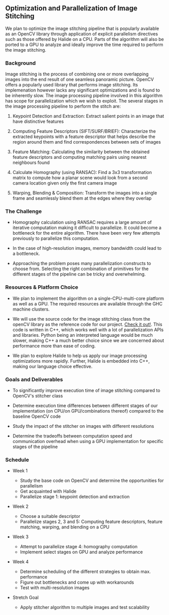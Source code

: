 ## Optimization and Parallelization of Image Stitching

We plan to optimize the image stitching pipeline that is popularly available as an OpenCV library through application of explicit parallelism directives such as those offered by Halide on a CPU. Parts of the algorithm will also be ported to a GPU to analyze and ideally improve the time required to perform the image stitching.



### Background

Image stitching is the process of combining one or more overlapping images into the end result of one seamless panoramic picture. OpenCV offers a popularly used library that performs image stitching. Its implemenation however lacks any significant optimizations and is found to be inherently slow. The image processing pipeline involved in this algorithm has scope for parallelization which we wish to exploit.
The several stages in the image processing pipeline to perform the stitch are:

  1. Keypoint Detection and Extraction: 
    Extract salient points in an image that have distinctive features

  2. Computing Feature Descriptors (SIFT/SURF/BRIEF): 
    Characterize the extracted keypoints with a feature descriptor that helps describe the region around them and find correspondences between sets of images
    
  3. Feature Matching: 
    Calculating the similarity between the obtained feature descriptors and computing matching pairs using nearest neighbours found
  
  4. Calculate Homography (using RANSAC): 
    Find a 3x3 transformation matrix to compute how a planar scene would look from a second camera location given only the first camera image
    
  5. Warping, Blending & Composition: 
    Transform the images into a single frame and seamlessly blend them at the edges where they overlap



### The Challenge

  * Homography calculation using RANSAC requires a large amount of iterative computation making it difficult to parallelize. It could become a bottleneck for the entire algorithm. There have been very few attempts previously to parallelize this computation.
  
  * In the case of high-resolution images, memory bandwidth could lead to a bottleneck.
  
  * Approaching the problem poses many parallelization constructs to choose from. Selecting the right combination of primitives for the different stages of the pipeline can be tricky and overwhelming.
  


### Resources & Platform Choice

  * We plan to implement the algorithm on a single-CPU-multi-core platform as well as a GPU. The required resources are available through the GHC machine clusters.
  
  * We will use the source code for the image stitching class from the openCV library as the reference code for our project. [Check it out!](https://github.com/opencv/opencv/tree/master/modules/stitching/src). This code is written in C++, which works well with a lot of parallelization APIs and libraries. Python being an interpreted language would be much slower, making C++ a much better choice since we are concerned about performance more than ease of coding.
  
  * We plan to explore Halide to help us apply our image processing optimizations more rapidly. Further, Halide is embedded into C++, making our language choice effective.



### Goals and Deliverables

  * To significantly improve execution time of image stitching compared to OpenCV's stitcher class
  
  * Determine execution time differences between different stages of our implementation (on CPU/on GPU/combinations thereof) compared to the baseline OpenCV code
  
  * Study the impact of the stitcher on images with different resolutions
  
  * Determine the tradeoffs between computation speed and communication overhead when using a GPU implementation for specific stages of the pipeline
  


### Schedule

  * Week 1
    - Study the base code on OpenCV and determine the opportunities for parallelism
    - Get acquainted with Halide
    - Parallelize stage 1: keypoint detection and extraction

  * Week 2
    - Choose a suitable descriptor
    - Parallelize stages 2, 3 and 5: Computing feature descriptors, feature matching, warping, and blending on a CPU

  * Week 3
    - Attempt to parallelize stage 4: homography computation
    - Implement select stages on GPU and analyze performance

  * Week 4
    - Determine scheduling of the different strategies to obtain max. performance
    - Figure out bottlenecks and come up with workarounds
    - Test with multi-resolution images

  * Stretch Goal
    - Apply stitcher algorithm to multiple images and test scalability
    
